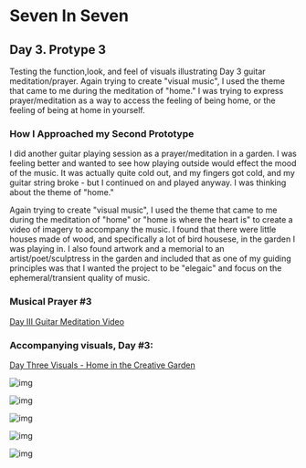 # Seven In Seven 

## Day 3. Protype 3

Testing the function,look, and feel of visuals illustrating Day 3 guitar meditation/prayer. 
Again trying to create "visual music", I used the theme that came to me during the meditation of "home." I was trying to express prayer/meditation as a way to access the feeling of being home, or the feeling of being at home in yourself.

### How I Approached my Second Prototype

I did another guitar playing session as a prayer/meditation in a garden. I was feeling better and wanted to see how playing outside would effect the mood of the music. It was actually quite cold out, and my fingers got cold, and my guitar string broke - but I continued on and played anyway. I was thinking about the theme of "home."

Again trying to create "visual music", I used the theme that came to me during the meditation of "home" or "home is where the heart is" to create a video of imagery to accompany the music. I found that there were little houses made of wood, and specifically a lot of bird housese, in the garden I was playing in. I also found artwork and a memorial to an artist/poet/sculptress in the garden and included that as one of my guiding principles was that I wanted the project to be "elegaic" and focus on the ephemeral/transient quality of music.

### Musical Prayer #3

[Day III Guitar Meditation Video]( )

### Accompanying visuals, Day #3:

[Day Three Visuals - Home in the Creative Garden]( )


![img](IMG2/garden1.JPEG)

![img](IMG2/garden2.JPEG)

![img](IMG2/garden3.JPEG)

![img](IMG2/garden4.JPEG)

![img](IMG2/garden5.JPEG)





